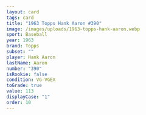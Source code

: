```yaml
---
layout: card
tags: card
title: "1963 Topps Hank Aaron #390"
image: /images/uploads/1963-topps-hank-aaron.webp
sport: Baseball
year: 1963
brand: Topps
subset: ""
player: Hank Aaron
lastName: Aaron
number: "390"
isRookie: false
condition: VG-VGEX
toGrade: true
value: 113
displayCase: "1"
order: 10
---
```

